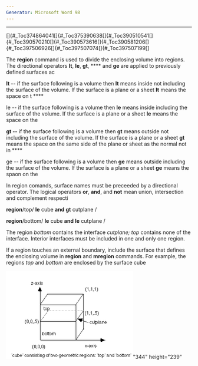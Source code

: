 ```yaml
---
Generator: Microsoft Word 98
---
```


****

[]{#_Toc374864041[]{#_Toc375390638[]{#_Toc390510541[]{#_Toc390570210[]{#_Toc390573616[]{#_Toc390581206[]{#_Toc397506926[]{#_Toc397507074[]{#_Toc397507199[]

The **region** command is used to divide the enclosing volume into
regions. The directional operators **lt**, **le**, **gt**, **** and
**ge** are applied to previously defined surfaces ac

**lt --** if the surface following is a volume then **lt** means inside
not including the surface of the volume. If the surface is a plane or a
sheet **lt** means the space on t ****

le -- if the surface following is a volume then **le** means inside
including the surface of the volume. If the surface is a plane or a
sheet **le** means the space on the

**gt --** if the surface following is a volume then **gt** means outside
not including the surface of the volume. If the surface is a plane or a
sheet **gt** means the space on the same side of the plane or sheet as
the normal not in ****

ge -- if the surface following is a volume then **ge** means outside
including the surface of the volume. If the surface is a plane or a
sheet **ge** means the spaon on the

In region comands, surface names must be preceeded by a directional
operator. The logical operators **or**, **and**, and **not** mean union,
intersection and complement respecti

**region**/top/ **le** cube **and** **gt** cutplane /

**region**/bottom/ **le** cube **and** **le** cutplane /

The region *bottom* contains the interface *cutplane;* *top* contains
none of the interface. Interior interfaces must be included in one and
only one region.

If a region touches an external boundary, include the surface that
defines the enclosing volume in **region** and **mregion** commands. For
example, the regions *top* and *bottom* are enclosed by the surface cube

![](new_html/Image224.gif)"344" height="239"
